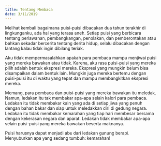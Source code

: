 ```yaml
---
title: Tentang Membaca
date: 3/11/2019
---
```

Melihat kembali bagaimana puisi-puisi dibacakan dua tahun terakhir di lingkunganku, ada hal yang terasa aneh. Setiap puisi yang berbicara tentang perlawanan, pembangkangan, penolakan, dan pemberontakan atau bahkan sekadar bercerita tentang derita hidup, selalu dibacakan dengan lantang kalau tidak ingin dibilang teriak.

Aku tidak mempermasalahkan apakah para pembaca mampu menjiwai puisi yang mereka bawakan atau tidak. Karena, aku rasa puisi-puisi yang mereka pilih adalah bentuk ekspresi mereka. Ekspresi yang mungkin belum bisa disampaikan dalam bentuk lain. Mungkin juga mereka bertemu dengan puisi-puisi itu di waktu yang tepat dan mampu membangkitkan ekspresi mereka.

Memang, para pembaca dan puisi-puisi yang mereka bawakan itu meledak. Namun, ledakan itu tak membakar apa-apa selain kalori para pembaca. Ledakan itu tidak membakar kain yang ada di setiap jiwa yang penuh dengan bahan bakar dan siap untuk meledakkan diri di gedung negara. Ledakan itu tidak membakar kemarahan yang tiap hari membesar bersama dengan kekerasan negara dan aparat. Ledakan tidak membakar apa-apa selain puisi-puisi yang mereka bawakan beserta maknanya.

Puisi harusnya dapat menjadi abu dari ledakan gunung berapi. Menyuburkan apa yang sedang tumbuh: kemarahan!